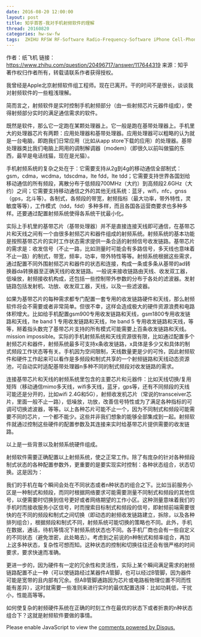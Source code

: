 ```yaml
---
date: 2016-08-20 12:00:00
layout: post
title: 知乎首答-我对手机射频软件的理解
thread: 20160820
categories: hw-sw-fw
tags:  ZHIHU RFSW RF-Software Radio-Frequency-Software iPhone Cell-Phone Antenna-switch LNA PA Matrix
---
```


作者：纸飞机
链接：https://www.zhihu.com/question/20496717/answer/117644319
来源：知乎
著作权归作者所有，转载请联系作者获得授权。

我曾经是Apple北京射频软件组工程师。现在已离开。干的时间不是很长，谈谈我对射频软件的一些粗浅理解。

简而言之，射频软件是实时控制手机射频部分（由一些射频芯片元器件组成），使得射频部分实时的满足通信需求的软件。

既然是软件，那么它一定跑在某颗处理器上。它一般是跑在基带处理器上。手机里大的处理器芯片有两颗：应用处理器和基带处理器。应用处理器可以粗略的认为就是一台电脑，即跑我们日常应用（比如从app store下载的应用）的处理器。基带处理器类比我们电脑上网用的调制解调器（modem）（即很久以前叫做猫的东西，最早是电话线猫，现在是光猫）。

手机射频系统的复杂之处在于：它需要支持从2g到4g的移动通信全部制式：gsm，cdma，wcdma，tdscdma，lte fdd，lte tdd；它需要支持世界各国划给移动通信的所有频段，离散分布于低频段700MHz（大约）到高频段2.6GHz（大约）之间；它需要支持移动通信之外的其他无线系统：蓝牙，wifi，nfc，gnss（gps，北斗等）。各制式，各频段的带宽，射频指标（最大功率，带外特性，灵敏度等等），工作模式（tdd，fdd）多种多样，而且各国各运营商要求也多种多样。还要通过配置射频系统使得各系统干扰最小化。

实际上手机里的基带芯片（基带处理器）并不是直接连接天线即可通信，在基带芯片和天线之间有一个由很多射频芯片和器件组成的射频系统。射频系统的基本功能是按照基带芯片的实时工作状态需求提供一条合适的射频信号收发链路。基带芯片的需求是：收发信号（不止一路，比如测量时可能会有多路信号，多天线也意味着不止一路）的制式，带宽，频率，功率，带外特性等等。射频系统根据这些需求，通过配置不同外围射频芯片和器件的状态和连接，构成一条或多条从基带的ad转换器da转换器至正确天线的收发链路。一般说来接收链路由天线、收发双工器，低噪放，射频接收机构成，还包括一些控制带外参数的分布于各处的滤波器。发射链路包括发射机、功放、收发双工器，天线，以及一些滤波器。

如果为基带芯片的每种需求都专门配置一套专用的收发链路硬件和天线，那么射频软件将会不需要或者非常简单。但很不幸，这样会造成极大的硬件资源浪费和电路体积增大。比如给手机配置gsm900专用收发链路和天线，gsm1800专用收发链路和天线，lte band 1 专用收发链路和天线，lte band 5 专用收发链路和天线，等等，掰着指头数完了基带芯片支持的所有模式可能需要上百条收发链路和天线。mission impossible。实际的手机射频系统和天线资源很有限，比如通过配置多个射频芯片和器件，射频系统最多可支持x条收发链路，x具体是多少又和具体的制式频段工作状态等有关。手机因为空间限制，天线数量更是少的可怜，因此射频软件和硬件工作起来可以看作是多频段和制式共享的一个射频链路和天线动态资源池，可自动实时适配基带处理器n多种不同的制式频段对收发链路的需求。

连接基带芯片和天线的射频系统里包含的主要芯片和元器件：比如天线切换/复用矩阵（移动通信mimo多天线，wifi多天线，蓝牙，gps等，还有不同频段的天线可能还是分开的，比如wifi 2.4G和5G），射频收发机芯片（常说的transceiver芯片，里面一般不止一路），低噪放，功放，改善信号特性或为了满足各种指标的可调可切换滤波器，等等。以上各种芯片可能不止一个，因为不同制式和频段可能需要不同的芯片，一个都不能少。这些并非我们想象的能够全部集成到一起。射频软件就通过控制这些硬件的配置参数及其连接来实时给基带芯片提供需要的收发链路。

以上是一些背景以及射频系统硬件组成。

射频软件需要正确配置以上射频系统，使之正常工作。除了有庞杂的针对各种频段制式状态的各种配置参数外，更重要的是要实现实时控制：各种状态组合，状态切换。这是因为：

我们的手机在每个瞬间会处在不同状态或者n种状态的组合之下。比如当前服务小区是一种制式和频段，而同时根据网络要求可能需要测量不同制式和频段的其他信号，以便需要时切换到信号更好或者网络期望的工作小区。这种测量意味着我们的手机时而接收服务小区信号，时而搜索目标制式和频段的信号，即射频前端需要很快的在不同的频段和制式之间切换（即动态的射频收发链路建立，拆除，以及各种排列组合），根据频段和制式不同，射频系统可能切换的策略也不同。此外，手机在数据，通话，待机等情况下射频系统状态也不同。各手机厂商也会有一些自定义的不同状态（避免泄密，此处略去）。考虑到之前说的n种制式和频率组合，再加上这多种状态，复杂性可想而知。这种状态的控制和切换往往还会有很严格的时间要求，要求快速而准确。

更进一步的，因为硬件有一定的冗余性和灵活性，实际上某个瞬间满足需求的射频链路配置不止一种（可以使链路经过某器件A管脚，也可以经过B管脚，因为器件可能是宽带的且内部有冗余。但AB管脚通路因为芯片或电路板物理位置不同而性能有差异），这时就需要一些准则来进行实时的最优配置选择：比如功耗低，干扰小，性能高等等。

如何使复杂的射频硬件系统在正确的时刻工作在最优的状态下或者折衷的n种状态组合下？这就是射频软件要做的事情。


<div id="disqus_thread"></div>
<script type="text/javascript">
    /* * * CONFIGURATION VARIABLES: EDIT BEFORE PASTING INTO YOUR WEBPAGE * * */
    var disqus_shortname = 'jiaoxianjun'; // required: replace example with your forum shortname

    /* * * DON'T EDIT BELOW THIS LINE * * */
    (function() {
        var dsq = document.createElement('script'); dsq.type = 'text/javascript'; dsq.async = true;
        dsq.src = '//' + disqus_shortname + '.disqus.com/embed.js';
        (document.getElementsByTagName('head')[0] || document.getElementsByTagName('body')[0]).appendChild(dsq);
    })();
</script>
<noscript>Please enable JavaScript to view the <a href="http://disqus.com/?ref_noscript">comments powered by Disqus.</a></noscript>


<script>
  (function(i,s,o,g,r,a,m){i['GoogleAnalyticsObject']=r;i[r]=i[r]||function(){
  (i[r].q=i[r].q||[]).push(arguments)},i[r].l=1*new Date();a=s.createElement(o),
  m=s.getElementsByTagName(o)[0];a.async=1;a.src=g;m.parentNode.insertBefore(a,m)
  })(window,document,'script','//www.google-analytics.com/analytics.js','ga');

  ga('create', 'UA-56112029-1', 'auto');
  ga('send', 'pageview');

</script>
